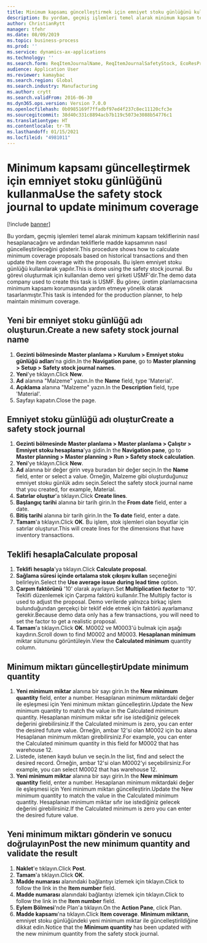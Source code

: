```yaml
---
title: Minimum kapsamı güncelleştirmek için emniyet stoku günlüğünü kullanma
description: Bu yordam, geçmiş işlemleri temel alarak minimum kapsam tekliflerinin nasıl hesaplanacağını ve ardından tekliflerle madde kapsamının nasıl güncelleştirileceğini gösterir.
author: ChristianRytt
manager: tfehr
ms.date: 08/09/2019
ms.topic: business-process
ms.prod: ''
ms.service: dynamics-ax-applications
ms.technology: ''
ms.search.form: ReqItemJournalName, ReqItemJournalSafetyStock, EcoResProductInformationDialog, EcoResProductDetailsExtended, ReqItemTable
audience: Application User
ms.reviewer: kamaybac
ms.search.region: Global
ms.search.industry: Manufacturing
ms.author: crytt
ms.search.validFrom: 2016-06-30
ms.dyn365.ops.version: Version 7.0.0
ms.openlocfilehash: 0b0985169f7ffadbf97ed4f237c8ec11120cfc3e
ms.sourcegitcommit: 38d40c331c8894acb7b119c5073e3088b54776c1
ms.translationtype: HT
ms.contentlocale: tr-TR
ms.lasthandoff: 01/15/2021
ms.locfileid: "4981011"
---
```

# <a name="use-the-safety-stock-journal-to-update-minimum-coverage"></a><span data-ttu-id="7b651-103">Minimum kapsamı güncelleştirmek için emniyet stoku günlüğünü kullanma</span><span class="sxs-lookup"><span data-stu-id="7b651-103">Use the safety stock journal to update minimum coverage</span></span>

[!include [banner](../../includes/banner.md)]

<span data-ttu-id="7b651-104">Bu yordam, geçmiş işlemleri temel alarak minimum kapsam tekliflerinin nasıl hesaplanacağını ve ardından tekliflerle madde kapsamının nasıl güncelleştirileceğini gösterir.</span><span class="sxs-lookup"><span data-stu-id="7b651-104">This procedure shows how to calculate minimum coverage proposals based on historical transactions and then update the item coverage with the proposals.</span></span> <span data-ttu-id="7b651-105">Bu işlem emniyet stoku günlüğü kullanılarak yapılır.</span><span class="sxs-lookup"><span data-stu-id="7b651-105">This is done using the safety stock journal.</span></span> <span data-ttu-id="7b651-106">Bu görevi oluşturmak için kullanılan demo veri şirketi USMF'dir.</span><span class="sxs-lookup"><span data-stu-id="7b651-106">The demo data company used to create this task is USMF.</span></span> <span data-ttu-id="7b651-107">Bu görev, üretim planlamacısına minimum kapsamı korumasında yardım etmeye yönelik olarak tasarlanmıştır.</span><span class="sxs-lookup"><span data-stu-id="7b651-107">This task is intended for the production planner, to help maintain minimum coverage.</span></span>


## <a name="create-a-new-safety-stock-journal-name"></a><span data-ttu-id="7b651-108">Yeni bir emniyet stoku günlüğü adı oluşturun.</span><span class="sxs-lookup"><span data-stu-id="7b651-108">Create a new safety stock journal name</span></span>
1. <span data-ttu-id="7b651-109">**Gezinti bölmesinde** **Master planlama > Kurulum > Emniyet stoku günlüğü adları**'na gidin.</span><span class="sxs-lookup"><span data-stu-id="7b651-109">In the **Navigation pane**, go to **Master planning > Setup > Safety stock journal names**.</span></span>
2. <span data-ttu-id="7b651-110">**Yeni**'ye tıklayın.</span><span class="sxs-lookup"><span data-stu-id="7b651-110">Click **New**.</span></span>
3. <span data-ttu-id="7b651-111">**Ad** alanına "Malzeme" yazın.</span><span class="sxs-lookup"><span data-stu-id="7b651-111">In the **Name** field, type 'Material'.</span></span>
4. <span data-ttu-id="7b651-112">**Açıklama** alanına "Malzeme" yazın.</span><span class="sxs-lookup"><span data-stu-id="7b651-112">In the **Description** field, type 'Material'.</span></span>
5. <span data-ttu-id="7b651-113">Sayfayı kapatın.</span><span class="sxs-lookup"><span data-stu-id="7b651-113">Close the page.</span></span>

## <a name="create-a-safety-stock-journal"></a><span data-ttu-id="7b651-114">Emniyet stoku günlüğü adı oluştur</span><span class="sxs-lookup"><span data-stu-id="7b651-114">Create a safety stock journal</span></span>
1. <span data-ttu-id="7b651-115">**Gezinti bölmesinde** **Master planlama > Master planlama > Çalıştır > Emniyet stoku hesaplama**'ya gidin.</span><span class="sxs-lookup"><span data-stu-id="7b651-115">In the **Navigation pane**, go to **Master planning > Master planning > Run > Safety stock calculation**.</span></span>
2. <span data-ttu-id="7b651-116">**Yeni**'ye tıklayın.</span><span class="sxs-lookup"><span data-stu-id="7b651-116">Click **New**.</span></span>
3. <span data-ttu-id="7b651-117">**Ad** alanına bir değer girin veya buradan bir değer seçin.</span><span class="sxs-lookup"><span data-stu-id="7b651-117">In the **Name** field, enter or select a value.</span></span> <span data-ttu-id="7b651-118">Örneğin, Malzeme gibi oluşturduğunuz emniyet stoku günlük adını seçin.</span><span class="sxs-lookup"><span data-stu-id="7b651-118">Select the safety stock journal name that you created, for example, Material.</span></span>  
4. <span data-ttu-id="7b651-119">**Satırlar oluştur**'a tıklayın.</span><span class="sxs-lookup"><span data-stu-id="7b651-119">Click **Create lines**.</span></span>
5. <span data-ttu-id="7b651-120">**Başlangıç tarihi** alanına bir tarih girin.</span><span class="sxs-lookup"><span data-stu-id="7b651-120">In the **From date** field, enter a date.</span></span>  
6. <span data-ttu-id="7b651-121">**Bitiş tarihi** alanına bir tarih girin.</span><span class="sxs-lookup"><span data-stu-id="7b651-121">In the **To date** field, enter a date.</span></span>
7. <span data-ttu-id="7b651-122">**Tamam**'a tıklayın.</span><span class="sxs-lookup"><span data-stu-id="7b651-122">Click **OK**.</span></span> <span data-ttu-id="7b651-123">Bu işlem, stok işlemleri olan boyutlar için satırlar oluşturur.</span><span class="sxs-lookup"><span data-stu-id="7b651-123">This will create lines for the dimensions that have inventory transactions.</span></span>  

## <a name="calculate-proposal"></a><span data-ttu-id="7b651-124">Teklifi hesapla</span><span class="sxs-lookup"><span data-stu-id="7b651-124">Calculate proposal</span></span>
1. <span data-ttu-id="7b651-125">**Teklifi hesapla**'ya tıklayın.</span><span class="sxs-lookup"><span data-stu-id="7b651-125">Click **Calculate proposal**.</span></span>
2. <span data-ttu-id="7b651-126">**Sağlama süresi içinde ortalama stok çıkışını kullan** seçeneğini belirleyin.</span><span class="sxs-lookup"><span data-stu-id="7b651-126">Select the **Use average issue during lead time** option.</span></span>
3. <span data-ttu-id="7b651-127">**Çarpım faktörünü** '10' olarak ayarlayın.</span><span class="sxs-lookup"><span data-stu-id="7b651-127">Set **Multiplication factor** to '10'.</span></span> <span data-ttu-id="7b651-128">Teklifi düzenlemek için Çarpma faktörü kullanılır.</span><span class="sxs-lookup"><span data-stu-id="7b651-128">The Multiply factor is used to adjust the proposal.</span></span> <span data-ttu-id="7b651-129">Demo verilerde yalnızca birkaç işlem bulunduğundan gerçekçi bir teklif elde etmek için faktörü ayarlamanız gerekir.</span><span class="sxs-lookup"><span data-stu-id="7b651-129">Because demo data only has a few transactions, you will need to set the factor to get a realistic proposal.</span></span>  
4. <span data-ttu-id="7b651-130">**Tamam**'a tıklayın.</span><span class="sxs-lookup"><span data-stu-id="7b651-130">Click **OK**.</span></span> <span data-ttu-id="7b651-131">M0002 ve M0003'ü bulmak için aşağı kaydırın.</span><span class="sxs-lookup"><span data-stu-id="7b651-131">Scroll down to find M0002 and M0003.</span></span> <span data-ttu-id="7b651-132">**Hesaplanan minimum** miktar sütununu görüntüleyin.</span><span class="sxs-lookup"><span data-stu-id="7b651-132">View the **Calculated minimum** quantity column.</span></span>   

## <a name="update-minimum-quantity"></a><span data-ttu-id="7b651-133">Minimum miktarı güncelleştir</span><span class="sxs-lookup"><span data-stu-id="7b651-133">Update minimum quantity</span></span>
1. <span data-ttu-id="7b651-134">**Yeni minimum miktar** alanına bir sayı girin.</span><span class="sxs-lookup"><span data-stu-id="7b651-134">In the **New minimum quantity** field, enter a number.</span></span> <span data-ttu-id="7b651-135">Hesaplanan minimum miktardaki değer ile eşleşmesi için Yeni minimum miktarı güncelleştirin.</span><span class="sxs-lookup"><span data-stu-id="7b651-135">Update the New minimum quantity to match the value in the Calculated minimum quantity.</span></span> <span data-ttu-id="7b651-136">Hesaplanan minimum miktar sıfır ise istediğiniz gelecek değerini girebilirsiniz.</span><span class="sxs-lookup"><span data-stu-id="7b651-136">If the Calculated minimum is zero,  you can enter the desired future value.</span></span> <span data-ttu-id="7b651-137">Örneğin, ambar 12'si olan M0002 için bu alana Hesaplanan minimum miktarı girebilirsiniz.</span><span class="sxs-lookup"><span data-stu-id="7b651-137">For example, you can enter the Calculated minimum quantity in this field for M0002 that has warehouse 12.</span></span>  
2. <span data-ttu-id="7b651-138">Listede, istenen kaydı bulun ve seçin.</span><span class="sxs-lookup"><span data-stu-id="7b651-138">In the list, find and select the desired record.</span></span> <span data-ttu-id="7b651-139">Örneğin, ambar 12'si olan M0002'yi seçebilirsiniz.</span><span class="sxs-lookup"><span data-stu-id="7b651-139">For example, you can select M0002 that has warehouse 12.</span></span>  
3. <span data-ttu-id="7b651-140">**Yeni minimum miktar** alanına bir sayı girin.</span><span class="sxs-lookup"><span data-stu-id="7b651-140">In the **New minimum quantity** field, enter a number.</span></span> <span data-ttu-id="7b651-141">Hesaplanan minimum miktardaki değer ile eşleşmesi için Yeni minimum miktarı güncelleştirin.</span><span class="sxs-lookup"><span data-stu-id="7b651-141">Update the New minimum quantity to match the value in the Calculated minimum quantity.</span></span> <span data-ttu-id="7b651-142">Hesaplanan minimum miktar sıfır ise istediğiniz gelecek değerini girebilirsiniz.</span><span class="sxs-lookup"><span data-stu-id="7b651-142">If the Calculated minimum is zero you can enter the desired future value.</span></span>  

## <a name="post-the-new-minimum-quantity-and-validate-the-result"></a><span data-ttu-id="7b651-143">Yeni minimum miktarı gönderin ve sonucu doğrulayın</span><span class="sxs-lookup"><span data-stu-id="7b651-143">Post the new minimum quantity and validate the result</span></span>
1. <span data-ttu-id="7b651-144">**Naklet**'e tıklayın.</span><span class="sxs-lookup"><span data-stu-id="7b651-144">Click **Post**.</span></span>
2. <span data-ttu-id="7b651-145">**Tamam**'a tıklayın.</span><span class="sxs-lookup"><span data-stu-id="7b651-145">Click **OK**.</span></span>
3. <span data-ttu-id="7b651-146">**Madde numarası** alanındaki bağlantıyı izlemek için tıklayın.</span><span class="sxs-lookup"><span data-stu-id="7b651-146">Click to follow the link in the **Item number** field.</span></span>
4. <span data-ttu-id="7b651-147">**Madde numarası** alanındaki bağlantıyı izlemek için tıklayın.</span><span class="sxs-lookup"><span data-stu-id="7b651-147">Click to follow the link in the **Item number** field.</span></span>
5. <span data-ttu-id="7b651-148">**Eylem Bölmesi**'nde Plan'a tıklayın.</span><span class="sxs-lookup"><span data-stu-id="7b651-148">On the **Action Pane**, click Plan.</span></span>
6. <span data-ttu-id="7b651-149">**Madde kapsamı**'na tıklayın.</span><span class="sxs-lookup"><span data-stu-id="7b651-149">Click **Item coverage**.</span></span> <span data-ttu-id="7b651-150">**Minimum miktarın**, emniyet stoku günlüğündeki yeni minimum miktar ile güncelleştirildiğine dikkat edin.</span><span class="sxs-lookup"><span data-stu-id="7b651-150">Notice that the **Minimum quantity** has been updated with the new minimum quantity from the safety stock journal.</span></span>  

